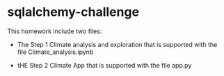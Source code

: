 # sqlalchemy-challenge

This homework include two files:

- The Step 1 Climate analysis and exploration that is supported with the file Climate_analysis.ipynb

- tHE Step 2 Climate App that is supported with the file app.py 